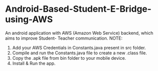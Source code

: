 # Android-Based-Student-E-Bridge-using-AWS
An android application with AWS (Amazon Web Service) backend, which aims to improve Student- Teacher communication. 
NOTE:
1. Add your AWS Credentials in Constants.java present in src folder.
2. Compile and run the Constants.java file to create a new .class file.
3. Copy the .apk file from bin folder to your mobile device.
4. Install & Run the app.
